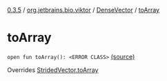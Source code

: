 [0.3.5](../../index.md) / [org.jetbrains.bio.viktor](../index.md) / [DenseVector](index.md) / [toArray](.)

# toArray

`open fun toArray(): <ERROR CLASS>` [(source)](https://github.com/JetBrains-Research/viktor/blob/0.3.5/src/main/kotlin/org/jetbrains/bio/viktor/DenseVector.kt#L26)

Overrides [StridedVector.toArray](../-strided-vector/to-array.md)

